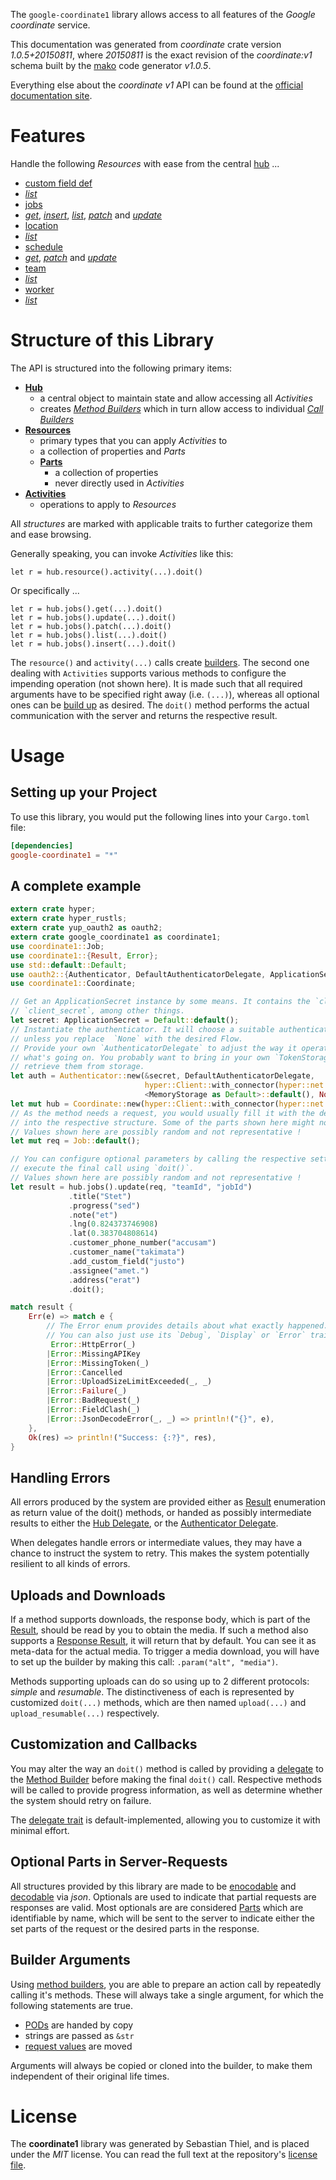 <!---
DO NOT EDIT !
This file was generated automatically from 'src/mako/api/README.md.mako'
DO NOT EDIT !
-->
The `google-coordinate1` library allows access to all features of the *Google coordinate* service.

This documentation was generated from *coordinate* crate version *1.0.5+20150811*, where *20150811* is the exact revision of the *coordinate:v1* schema built by the [mako](http://www.makotemplates.org/) code generator *v1.0.5*.

Everything else about the *coordinate* *v1* API can be found at the
[official documentation site](https://developers.google.com/coordinate/).
# Features

Handle the following *Resources* with ease from the central [hub](https://docs.rs/google-coordinate1/1.0.5+20150811/google_coordinate1/struct.Coordinate.html) ... 

* [custom field def](https://docs.rs/google-coordinate1/1.0.5+20150811/google_coordinate1/struct.CustomFieldDef.html)
 * [*list*](https://docs.rs/google-coordinate1/1.0.5+20150811/google_coordinate1/struct.CustomFieldDefListCall.html)
* [jobs](https://docs.rs/google-coordinate1/1.0.5+20150811/google_coordinate1/struct.Job.html)
 * [*get*](https://docs.rs/google-coordinate1/1.0.5+20150811/google_coordinate1/struct.JobGetCall.html), [*insert*](https://docs.rs/google-coordinate1/1.0.5+20150811/google_coordinate1/struct.JobInsertCall.html), [*list*](https://docs.rs/google-coordinate1/1.0.5+20150811/google_coordinate1/struct.JobListCall.html), [*patch*](https://docs.rs/google-coordinate1/1.0.5+20150811/google_coordinate1/struct.JobPatchCall.html) and [*update*](https://docs.rs/google-coordinate1/1.0.5+20150811/google_coordinate1/struct.JobUpdateCall.html)
* [location](https://docs.rs/google-coordinate1/1.0.5+20150811/google_coordinate1/struct.Location.html)
 * [*list*](https://docs.rs/google-coordinate1/1.0.5+20150811/google_coordinate1/struct.LocationListCall.html)
* [schedule](https://docs.rs/google-coordinate1/1.0.5+20150811/google_coordinate1/struct.Schedule.html)
 * [*get*](https://docs.rs/google-coordinate1/1.0.5+20150811/google_coordinate1/struct.ScheduleGetCall.html), [*patch*](https://docs.rs/google-coordinate1/1.0.5+20150811/google_coordinate1/struct.SchedulePatchCall.html) and [*update*](https://docs.rs/google-coordinate1/1.0.5+20150811/google_coordinate1/struct.ScheduleUpdateCall.html)
* [team](https://docs.rs/google-coordinate1/1.0.5+20150811/google_coordinate1/struct.Team.html)
 * [*list*](https://docs.rs/google-coordinate1/1.0.5+20150811/google_coordinate1/struct.TeamListCall.html)
* [worker](https://docs.rs/google-coordinate1/1.0.5+20150811/google_coordinate1/struct.Worker.html)
 * [*list*](https://docs.rs/google-coordinate1/1.0.5+20150811/google_coordinate1/struct.WorkerListCall.html)




# Structure of this Library

The API is structured into the following primary items:

* **[Hub](https://docs.rs/google-coordinate1/1.0.5+20150811/google_coordinate1/struct.Coordinate.html)**
    * a central object to maintain state and allow accessing all *Activities*
    * creates [*Method Builders*](https://docs.rs/google-coordinate1/1.0.5+20150811/google_coordinate1/trait.MethodsBuilder.html) which in turn
      allow access to individual [*Call Builders*](https://docs.rs/google-coordinate1/1.0.5+20150811/google_coordinate1/trait.CallBuilder.html)
* **[Resources](https://docs.rs/google-coordinate1/1.0.5+20150811/google_coordinate1/trait.Resource.html)**
    * primary types that you can apply *Activities* to
    * a collection of properties and *Parts*
    * **[Parts](https://docs.rs/google-coordinate1/1.0.5+20150811/google_coordinate1/trait.Part.html)**
        * a collection of properties
        * never directly used in *Activities*
* **[Activities](https://docs.rs/google-coordinate1/1.0.5+20150811/google_coordinate1/trait.CallBuilder.html)**
    * operations to apply to *Resources*

All *structures* are marked with applicable traits to further categorize them and ease browsing.

Generally speaking, you can invoke *Activities* like this:

```Rust,ignore
let r = hub.resource().activity(...).doit()
```

Or specifically ...

```ignore
let r = hub.jobs().get(...).doit()
let r = hub.jobs().update(...).doit()
let r = hub.jobs().patch(...).doit()
let r = hub.jobs().list(...).doit()
let r = hub.jobs().insert(...).doit()
```

The `resource()` and `activity(...)` calls create [builders][builder-pattern]. The second one dealing with `Activities` 
supports various methods to configure the impending operation (not shown here). It is made such that all required arguments have to be 
specified right away (i.e. `(...)`), whereas all optional ones can be [build up][builder-pattern] as desired.
The `doit()` method performs the actual communication with the server and returns the respective result.

# Usage

## Setting up your Project

To use this library, you would put the following lines into your `Cargo.toml` file:

```toml
[dependencies]
google-coordinate1 = "*"
```

## A complete example

```Rust
extern crate hyper;
extern crate hyper_rustls;
extern crate yup_oauth2 as oauth2;
extern crate google_coordinate1 as coordinate1;
use coordinate1::Job;
use coordinate1::{Result, Error};
use std::default::Default;
use oauth2::{Authenticator, DefaultAuthenticatorDelegate, ApplicationSecret, MemoryStorage};
use coordinate1::Coordinate;

// Get an ApplicationSecret instance by some means. It contains the `client_id` and 
// `client_secret`, among other things.
let secret: ApplicationSecret = Default::default();
// Instantiate the authenticator. It will choose a suitable authentication flow for you, 
// unless you replace  `None` with the desired Flow.
// Provide your own `AuthenticatorDelegate` to adjust the way it operates and get feedback about 
// what's going on. You probably want to bring in your own `TokenStorage` to persist tokens and
// retrieve them from storage.
let auth = Authenticator::new(&secret, DefaultAuthenticatorDelegate,
                              hyper::Client::with_connector(hyper::net::HttpsConnector::new(hyper_rustls::TlsClient::new())),
                              <MemoryStorage as Default>::default(), None);
let mut hub = Coordinate::new(hyper::Client::with_connector(hyper::net::HttpsConnector::new(hyper_rustls::TlsClient::new())), auth);
// As the method needs a request, you would usually fill it with the desired information
// into the respective structure. Some of the parts shown here might not be applicable !
// Values shown here are possibly random and not representative !
let mut req = Job::default();

// You can configure optional parameters by calling the respective setters at will, and
// execute the final call using `doit()`.
// Values shown here are possibly random and not representative !
let result = hub.jobs().update(req, "teamId", "jobId")
             .title("Stet")
             .progress("sed")
             .note("et")
             .lng(0.824373746908)
             .lat(0.383704808614)
             .customer_phone_number("accusam")
             .customer_name("takimata")
             .add_custom_field("justo")
             .assignee("amet.")
             .address("erat")
             .doit();

match result {
    Err(e) => match e {
        // The Error enum provides details about what exactly happened.
        // You can also just use its `Debug`, `Display` or `Error` traits
         Error::HttpError(_)
        |Error::MissingAPIKey
        |Error::MissingToken(_)
        |Error::Cancelled
        |Error::UploadSizeLimitExceeded(_, _)
        |Error::Failure(_)
        |Error::BadRequest(_)
        |Error::FieldClash(_)
        |Error::JsonDecodeError(_, _) => println!("{}", e),
    },
    Ok(res) => println!("Success: {:?}", res),
}

```
## Handling Errors

All errors produced by the system are provided either as [Result](https://docs.rs/google-coordinate1/1.0.5+20150811/google_coordinate1/enum.Result.html) enumeration as return value of 
the doit() methods, or handed as possibly intermediate results to either the 
[Hub Delegate](https://docs.rs/google-coordinate1/1.0.5+20150811/google_coordinate1/trait.Delegate.html), or the [Authenticator Delegate](https://docs.rs/yup-oauth2/*/yup_oauth2/trait.AuthenticatorDelegate.html).

When delegates handle errors or intermediate values, they may have a chance to instruct the system to retry. This 
makes the system potentially resilient to all kinds of errors.

## Uploads and Downloads
If a method supports downloads, the response body, which is part of the [Result](https://docs.rs/google-coordinate1/1.0.5+20150811/google_coordinate1/enum.Result.html), should be
read by you to obtain the media.
If such a method also supports a [Response Result](https://docs.rs/google-coordinate1/1.0.5+20150811/google_coordinate1/trait.ResponseResult.html), it will return that by default.
You can see it as meta-data for the actual media. To trigger a media download, you will have to set up the builder by making
this call: `.param("alt", "media")`.

Methods supporting uploads can do so using up to 2 different protocols: 
*simple* and *resumable*. The distinctiveness of each is represented by customized 
`doit(...)` methods, which are then named `upload(...)` and `upload_resumable(...)` respectively.

## Customization and Callbacks

You may alter the way an `doit()` method is called by providing a [delegate](https://docs.rs/google-coordinate1/1.0.5+20150811/google_coordinate1/trait.Delegate.html) to the 
[Method Builder](https://docs.rs/google-coordinate1/1.0.5+20150811/google_coordinate1/trait.CallBuilder.html) before making the final `doit()` call. 
Respective methods will be called to provide progress information, as well as determine whether the system should 
retry on failure.

The [delegate trait](https://docs.rs/google-coordinate1/1.0.5+20150811/google_coordinate1/trait.Delegate.html) is default-implemented, allowing you to customize it with minimal effort.

## Optional Parts in Server-Requests

All structures provided by this library are made to be [enocodable](https://docs.rs/google-coordinate1/1.0.5+20150811/google_coordinate1/trait.RequestValue.html) and 
[decodable](https://docs.rs/google-coordinate1/1.0.5+20150811/google_coordinate1/trait.ResponseResult.html) via *json*. Optionals are used to indicate that partial requests are responses 
are valid.
Most optionals are are considered [Parts](https://docs.rs/google-coordinate1/1.0.5+20150811/google_coordinate1/trait.Part.html) which are identifiable by name, which will be sent to 
the server to indicate either the set parts of the request or the desired parts in the response.

## Builder Arguments

Using [method builders](https://docs.rs/google-coordinate1/1.0.5+20150811/google_coordinate1/trait.CallBuilder.html), you are able to prepare an action call by repeatedly calling it's methods.
These will always take a single argument, for which the following statements are true.

* [PODs][wiki-pod] are handed by copy
* strings are passed as `&str`
* [request values](https://docs.rs/google-coordinate1/1.0.5+20150811/google_coordinate1/trait.RequestValue.html) are moved

Arguments will always be copied or cloned into the builder, to make them independent of their original life times.

[wiki-pod]: http://en.wikipedia.org/wiki/Plain_old_data_structure
[builder-pattern]: http://en.wikipedia.org/wiki/Builder_pattern
[google-go-api]: https://github.com/google/google-api-go-client

# License
The **coordinate1** library was generated by Sebastian Thiel, and is placed 
under the *MIT* license.
You can read the full text at the repository's [license file][repo-license].

[repo-license]: https://github.com/Byron/google-apis-rsblob/master/LICENSE.md
